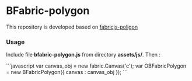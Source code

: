 # BFabric-polygon
<p>
This repository is developed based on <a href="https://github.com/taqimustafa/fabricjs-polygon">fabricjs-poligon</a>
</p>
<h3>Usage</h3>
<p>
Include file <b>bfabric-polygon.js</b> from directory <b>assets/js/</b>.
Then : 
</p>
```javascript
var canvas_obj = new fabric.Canvas('c');
var OBFabricPolygon = new BFabricPolygon({ canvas : canvas_obj });
```